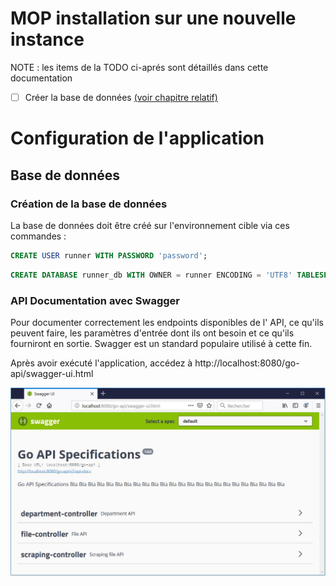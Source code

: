 # MOP installation sur une nouvelle instance


NOTE : les items de la TODO ci-aprés sont détaillés dans cette documentation
* [ ] Créer la base de données [(voir chapitre relatif)](#cr%C3%A9ation-de-la-base-de-donn%C3%A9es)


# Configuration de l'application

## Base de données

### Création de la base de données

La base de données doit être créé sur l'environnement cible via ces commandes : 

```sql
CREATE USER runner WITH PASSWORD 'password';
```

```sql
CREATE DATABASE runner_db WITH OWNER = runner ENCODING = 'UTF8' TABLESPACE = pg_default CONNECTION LIMIT = -1;
```
### API Documentation avec Swagger

Pour documenter correctement les endpoints disponibles de l' API, ce qu'ils peuvent faire, les paramètres d'entrée dont ils ont besoin et ce qu'ils fourniront en sortie. Swagger est un standard populaire utilisé à cette fin.

Après avoir exécuté l'application, accédez à http://localhost:8080/go-api/swagger-ui.html

![img](src/main/resources/screen-shot/swagger.jpg "Title")